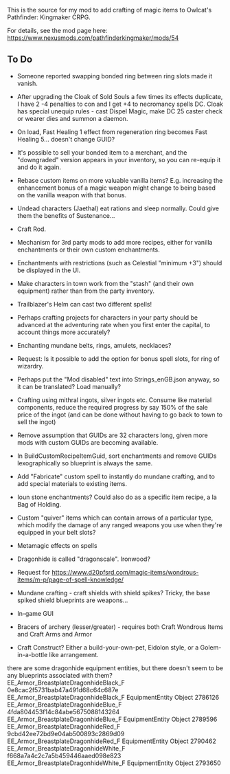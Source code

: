 This is the source for my mod to add crafting of magic items to Owlcat's Pathfinder: Kingmaker CRPG.

For details, see the mod page here: https://www.nexusmods.com/pathfinderkingmaker/mods/54

## To Do

* Someone reported swapping bonded ring between ring slots made it vanish.
* After upgrading the Cloak of Sold Souls a few times its effects duplicate, I have 2 -4 penalties to con and I get +4
    to necromancy spells DC.  Cloak has special unequip rules - cast Dispel Magic, make DC 25 caster check or wearer
    dies and summon a daemon.
* On load, Fast Healing 1 effect from regeneration ring becomes Fast Healing 5... doesn't change GUID?
* It's possible to sell your bonded item to a merchant, and the "downgraded" version appears in your inventory, so you
        can re-equip it and do it again.
* Rebase custom items on more valuable vanilla items?  E.g. increasing the enhancement bonus of a magic weapon might change to being based on the vanilla weapon with that bonus.
* Undead characters (Jaethal) eat rations and sleep normally.  Could give them the benefits of Sustenance...


* Craft Rod.
* Mechanism for 3rd party mods to add more recipes, either for vanilla enchantments or their own custom enchantments.
* Enchantments with restrictions (such as Celestial "minimum +3") should be displayed in the UI.
* Make characters in town work from the "stash" (and their own equipment) rather than from the party inventory.
* Trailblazer's Helm can cast two different spells!
* Perhaps crafting projects for characters in your party should be advanced at the adventuring rate when you first enter
        the capital, to account things more accurately?
* Enchanting mundane belts, rings, amulets, necklaces?
* Request: Is it possible to add the option for bonus spell slots, for ring of wizardry.
* Perhaps put the "Mod disabled" text into Strings_enGB.json anyway, so it can be translated?  Load manually?
* Crafting using mithral ingots, silver ingots etc.  Consume like material components, reduce the required progress by
        say 150% of the sale price of the ingot (and can be done without having to go back to town to sell the ingot)
* Remove assumption that GUIDs are 32 characters long, given more mods with custom GUIDs are becoming available.
* In BuildCustomRecipeItemGuid, sort enchantments and remove GUIDs lexographically so blueprint is always the same.
* Add "Fabricate" custom spell to instantly do mundane crafting, and to add special materials to existing items.
* Ioun stone enchantments?  Could also do as a specific item recipe, a la Bag of Holding.
* Custom "quiver" items which can contain arrows of a particular type, which modify the damage of any ranged weapons you
        use when they're equipped in your belt slots?
* Metamagic effects on spells
* Dragonhide is called "dragonscale".  Ironwood?
* Request for https://www.d20pfsrd.com/magic-items/wondrous-items/m-p/page-of-spell-knowledge/
* Mundane crafting - craft shields with shield spikes?  Tricky, the base spiked shield blueprints are weapons...
* In-game GUI
* Bracers of archery (lesser/greater) - requires both Craft Wondrous Items and Craft Arms and Armor
* Craft Construct?  Either a build-your-own-pet, Eidolon style, or a Golem-in-a-bottle like arrangement.

there are some dragonhide equipment entities, but there doesn't seem to be any blueprints associated with them?
EE_Armor_BreastplateDragonhideBlack_F    0e8cac2f5731bab47a491d68c64c687e    EE_Armor_BreastplateDragonhideBlack_F    EquipmentEntity    Object    2786126
EE_Armor_BreastplateDragonhideBlue_F    4fda804453f14c84abe5675088143264    EE_Armor_BreastplateDragonhideBlue_F    EquipmentEntity    Object    2789596
EE_Armor_BreastplateDragonhideRed_F    9cbd42ee72bd9e04ab500893c2869d09    EE_Armor_BreastplateDragonhideRed_F    EquipmentEntity    Object    2790462
EE_Armor_BreastplateDragonhideWhite_F    f668a7a4c2c7a5b459446aaed098e823    EE_Armor_BreastplateDragonhideWhite_F    EquipmentEntity    Object    2793650
